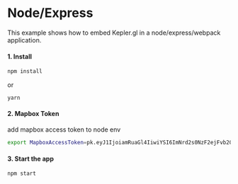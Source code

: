 # Node/Express

This example shows how to embed Kepler.gl in a node/express/webpack application. 

#### 1. Install

```sh
npm install
```

or

```sh
yarn
```


#### 2. Mapbox Token
add mapbox access token to node env

```sh
export MapboxAccessToken=pk.eyJ1IjoiamRuaGl4IiwiYSI6ImNrd2s0NzF2ejFvb20yeW80NTlvenJ4OXMifQ.FxlxjZc-nN21l0s7N6EUwA
```

#### 3. Start the app

```sh
npm start
```
